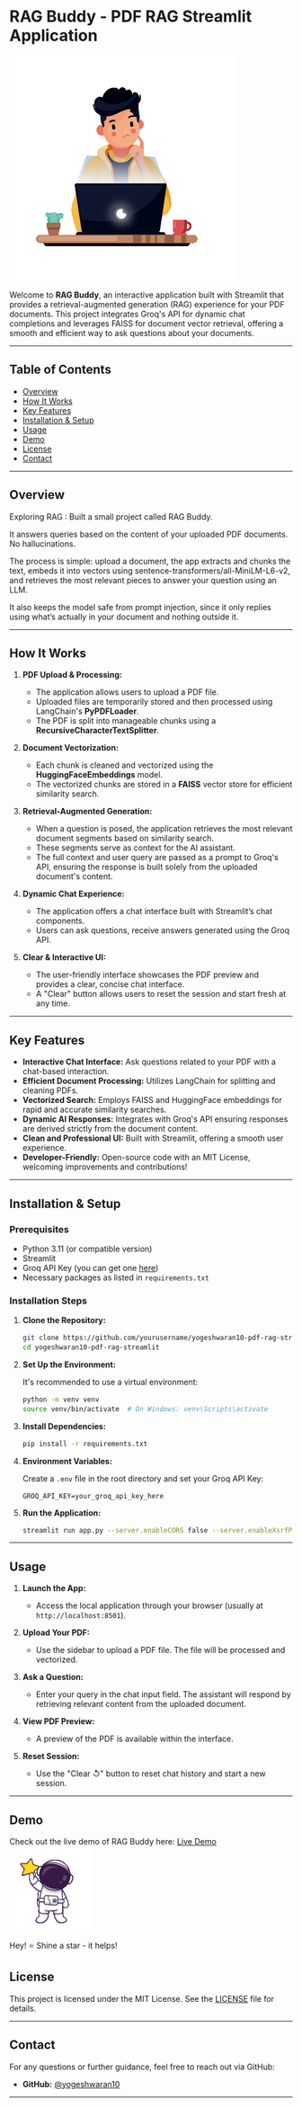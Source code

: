# RAG Buddy - PDF RAG Streamlit Application

![Lottie Animation](./assets/Dev.gif)

Welcome to **RAG Buddy**, an interactive application built with Streamlit that provides a retrieval-augmented generation (RAG) experience for your PDF documents. This project integrates Groq's API for dynamic chat completions and leverages FAISS for document vector retrieval, offering a smooth and efficient way to ask questions about your documents.

---

## Table of Contents

- [Overview](#overview)
- [How It Works](#how-it-works)
- [Key Features](#key-features)
- [Installation & Setup](#installation--setup)
- [Usage](#usage)
- [Demo](#demo)
- [License](#license)
- [Contact](#contact)

---

## Overview

Exploring RAG : Built a small project called RAG Buddy.

It answers queries based on the content of your uploaded PDF documents. No hallucinations.

The process is simple: upload a document, the app extracts and chunks the text, embeds it into vectors using sentence-transformers/all-MiniLM-L6-v2, and retrieves the most relevant pieces to answer your question using an LLM.

It also keeps the model safe from prompt injection, since it only replies using what’s actually in your document and nothing outside it.

---

## How It Works

1. **PDF Upload & Processing:**
   - The application allows users to upload a PDF file.
   - Uploaded files are temporarily stored and then processed using LangChain's **PyPDFLoader**.
   - The PDF is split into manageable chunks using a **RecursiveCharacterTextSplitter**.

2. **Document Vectorization:**
   - Each chunk is cleaned and vectorized using the **HuggingFaceEmbeddings** model.
   - The vectorized chunks are stored in a **FAISS** vector store for efficient similarity search.

3. **Retrieval-Augmented Generation:**
   - When a question is posed, the application retrieves the most relevant document segments based on similarity search.
   - These segments serve as context for the AI assistant.
   - The full context and user query are passed as a prompt to Groq's API, ensuring the response is built solely from the uploaded document's content.

4. **Dynamic Chat Experience:**
   - The application offers a chat interface built with Streamlit’s chat components.
   - Users can ask questions, receive answers generated using the Groq API.

5. **Clear & Interactive UI:**
   - The user-friendly interface showcases the PDF preview and provides a clear, concise chat interface.
   - A "Clear" button allows users to reset the session and start fresh at any time.

---

## Key Features

- **Interactive Chat Interface:** Ask questions related to your PDF with a chat-based interaction.
- **Efficient Document Processing:** Utilizes LangChain for splitting and cleaning PDFs.
- **Vectorized Search:** Employs FAISS and HuggingFace embeddings for rapid and accurate similarity searches.
- **Dynamic AI Responses:** Integrates with Groq's API ensuring responses are derived strictly from the document content.
- **Clean and Professional UI:** Built with Streamlit, offering a smooth user experience.
- **Developer-Friendly:** Open-source code with an MIT License, welcoming improvements and contributions!

---

## Installation & Setup

### Prerequisites

- Python 3.11 (or compatible version)
- Streamlit
- Groq API Key (you can get one [here](https://console.groq.com/keys))
- Necessary packages as listed in `requirements.txt`

### Installation Steps

1. **Clone the Repository:**

   ```bash
   git clone https://github.com/yourusername/yogeshwaran10-pdf-rag-streamlit.git
   cd yogeshwaran10-pdf-rag-streamlit
   ```

2. **Set Up the Environment:**

   It's recommended to use a virtual environment:

   ```bash
   python -m venv venv
   source venv/bin/activate  # On Windows: venv\Scripts\activate
   ```

3. **Install Dependencies:**

   ```bash
   pip install -r requirements.txt
   ```

4. **Environment Variables:**

   Create a `.env` file in the root directory and set your Groq API Key:

   ```env
   GROQ_API_KEY=your_groq_api_key_here
   ```

5. **Run the Application:**

   ```bash
   streamlit run app.py --server.enableCORS false --server.enableXsrfProtection false
   ```

---

## Usage

1. **Launch the App:**
   - Access the local application through your browser (usually at `http://localhost:8501`).

2. **Upload Your PDF:**
   - Use the sidebar to upload a PDF file. The file will be processed and vectorized.

3. **Ask a Question:**
   - Enter your query in the chat input field. The assistant will respond by retrieving relevant content from the uploaded document.

4. **View PDF Preview:**
   - A preview of the PDF is available within the interface.

5. **Reset Session:**
   - Use the "Clear ↺" button to reset chat history and start a new session.

---

## Demo
Check out the live demo of RAG Buddy here: [Live Demo]([https://your-demo-link.com](https://ragbuddy.streamlit.app/))
![RAG Buddy Animation](./assets/Star.gif)

Hey! ⭐ Shine a star - it helps!

## License

This project is licensed under the MIT License. See the [LICENSE](./LICENSE) file for details.

---

## Contact

For any questions or further guidance, feel free to reach out via GitHub:

- **GitHub:** [@yogeshwaran10](https://github.com/yogeshwaran10)

---

